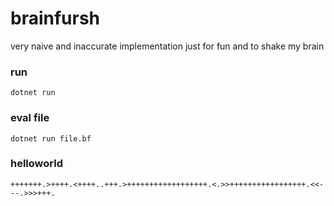 # brainfursh

very naive and inaccurate implementation just for fun and to shake my brain 

### run
    dotnet run

### eval file
    dotnet run file.bf

### helloworld 
    +++++++.>++++.<++++..+++.>++++++++++++++++++.<.>>+++++++++++++++++.<<---.>>>+++.
